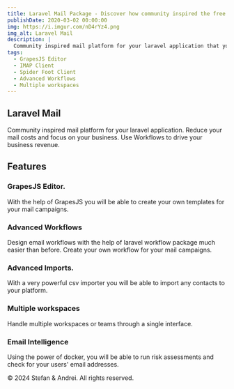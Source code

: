 ```yaml
---
title: Laravel Mail Package - Discover how community inspired the free mail platform for your laravel app.
publishDate: 2020-03-02 00:00:00
img: https://i.imgur.com/nD4rYz4.png
img_alt: Laravel Mail
description: |
  Community inspired mail platform for your laravel application that you can self host and it will be easy to integrate with your existing mail system.
tags:
  - GrapesJS Editor
  - IMAP Client
  - Spider Foot Client
  - Advanced Workflows
  - Multiple workspaces
---
```


## Laravel Mail
Community inspired mail platform for your laravel application.
Reduce your mail costs and focus on your business. Use Workflows to drive your business revenue.


## Features

### GrapesJS Editor.
With the help of GrapesJS you will be able to create your own templates for your mail campaigns.

### Advanced Workflows
Design email workflows with the help of laravel workflow package much easier than before.
Create your own workflow for your mail campaigns.




### Advanced Imports.
With a very powerful csv importer you will be able to import any contacts to your platform.

### Multiple workspaces
Handle multiple workspaces or teams through a single interface.

### Email Intelligence
Using the power of docker, you will be able to run risk assessments and check for your users' email addresses.

© 2024 Stefan & Andrei. All rights reserved.